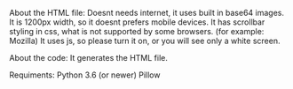 About the HTML file:
Doesnt needs internet, it uses built in base64 images.
It is 1200px width, so it doesnt prefers mobile devices.
It has scrollbar styling in css, what is not supported by some browsers. (for example: Mozilla)
It uses js, so please turn it on, or you will see only a white screen.


About the code:
It generates the HTML file.

Requiments:
  Python 3.6 (or newer)
  Pillow
